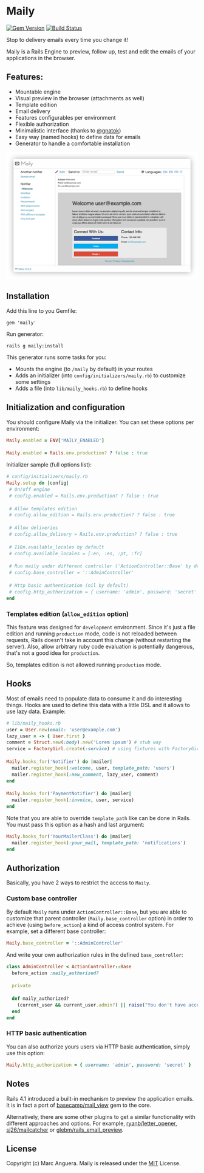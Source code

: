 # Maily

[![Gem Version](https://badge.fury.io/rb/maily.svg)](http://badge.fury.io/rb/maily) [![Build Status](https://travis-ci.org/markets/maily.svg?branch=master)](https://travis-ci.org/markets/maily)

Stop to delivery emails every time you change it!

Maily is a Rails Engine to preview, follow up, test and edit the emails of your applications in the browser.

## Features:

* Mountable engine
* Visual preview in the browser (attachments as well)
* Template edition
* Email delivery
* Features configurables per environment
* Flexible authorization
* Minimalistic interface (thanks to [@gnatok](https://github.com/gnatok))
* Easy way (named hooks) to define data for emails
* Generator to handle a comfortable installation

![](screenshot.png)

## Installation

Add this line to you Gemfile:

```
gem 'maily'
```

Run generator:

```
rails g maily:install
```

This generator runs some tasks for you:

* Mounts the engine (to `/maily` by default) in your routes
* Adds an initializer (into `config/initializers/maily.rb`) to customize some settings
* Adds a file (into `lib/maily_hooks.rb`) to define hooks

## Initialization and configuration

You should configure Maily via the initializer. You can set these options per environment:

```ruby
Maily.enabled = ENV['MAILY_ENABLED']

Maily.enabled = Rails.env.production? ? false : true
```

Initializer sample (full options list):

 ```ruby
# config/initializers/maily.rb
Maily.setup do |config|
  # On/off engine
  # config.enabled = Rails.env.production? ? false : true

  # Allow templates edition
  # config.allow_edition = Rails.env.production? ? false : true

  # Allow deliveries
  # config.allow_delivery = Rails.env.production? ? false : true

  # I18n.available_locales by default
  # config.available_locales = [:en, :es, :pt, :fr]

  # Run maily under different controller ('ActionController::Base' by default)
  # config.base_controller = '::AdminController'

  # Http basic authentication (nil by default)
  # config.http_authorization = { username: 'admin', password: 'secret' }
end
```

### Templates edition (`allow_edition` option)

This feature was designed for `development` environment. Since it's just a file edition and running `production` mode, code is not reloaded between requests, Rails doesn't take in account this change (without restarting the server). Also, allow arbitrary ruby code evaluation is potentially dangerous, that's not a good idea for `production`.

So, templates edition is not allowed running `production` mode.

## Hooks

Most of emails need to populate data to consume it and do interesting things. Hooks are used to define this data with a little DSL and it allows to use lazy data.  Example:

```ruby
# lib/maily_hooks.rb
user = User.new(email: 'user@example.com')
lazy_user = -> { User.first }
comment = Struct.new(:body).new('Lorem ipsum') # stub way
service = FactoryGirl.create(:service) # using fixtures with FactoryGirl

Maily.hooks_for('Notifier') do |mailer|
  mailer.register_hook(:welcome, user, template_path: 'users')
  mailer.register_hook(:new_comment, lazy_user, comment)
end

Maily.hooks_for('PaymentNotifier') do |mailer|
  mailer.register_hook(:invoice, user, service)
end
```

Note that you are able to override `template_path` like can be done in Rails. You must pass this option as a hash and last argument:

```ruby
Maily.hooks_for('YourMailerClass') do |mailer|
  mailer.register_hook(:your_mail, template_path: 'notifications')
end
```

## Authorization

Basically, you have 2 ways to restrict the access to `Maily`.

### Custom base controller

By default `Maily` runs under `ActionController::Base`, but you are able to customize that parent controller (`Maily.base_controller` option) in order to achieve (using `before_action`) a kind of access control system. For example, set a different base controller:

```ruby
Maily.base_controller = '::AdminController'
```

And write your own authorization rules in the defined `base_controller`:

```ruby
class AdminController < ActionController::Base
  before_action :maily_authorized?

  private

  def maily_authorized?
    (current_user && current_user.admin?) || raise("You don't have access to this section!")
  end
end
```

### HTTP basic authentication

You can also authorize yours users via HTTP basic authentication, simply use this option:

```ruby
Maily.http_authorization = { username: 'admin', password: 'secret' }
```

## Notes

Rails 4.1 introduced a built-in mechanism to preview the application emails. It is in fact a port of [basecamp/mail_view](https://github.com/basecamp/mail_view) gem to the core.

Alternatively, there are some other plugins to get a similar functionality with different approaches and options. For example, [ryanb/letter_opener](https://github.com/ryanb/letter_opener), [sj26/mailcatcher](https://github.com/sj26/mailcatcher) or [glebm/rails_email_preview](https://github.com/glebm/rails_email_preview).

## License

Copyright (c) Marc Anguera. Maily is released under the [MIT](MIT-LICENSE) License.
